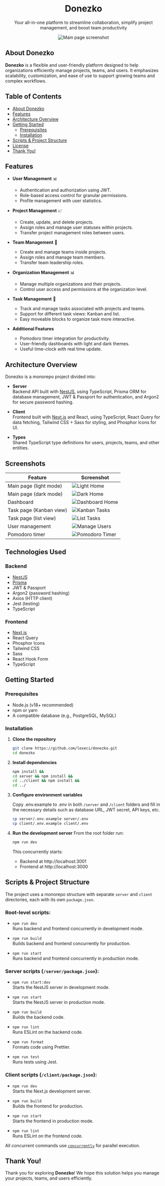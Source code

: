 <h1 align="center">Donezko</h1>
<p align="center">
Your all-in-one platform to streamline collaboration, simplify project management, and boost team productivity
</p>

<p align="center">
  <img src="./interfaces/screenshot-light-home.png" alt="Main page screenshot" />
</p>

## About Donezko

**Donezko** is a flexible and user-friendly platform designed to help organizations efficiently manage projects, teams, and users. It emphasizes scalability, customization, and ease of use to support growing teams and complex workflows.

## Table of Contents

- [About Donezko](#about-donezko)
- [Features](#features)
- [Architecture Overview](#architecture-overview)
- [Getting Started](#getting-started)
  - [Prerequisites](#prerequisites)
  - [Installation](#installation)
- [Scripts & Project Structure](#scripts--project-structure)
- [License](#license)
- [Thank You!](#thank-you)

## Features

- **User Management** 📊

  - Authentication and authorization using JWT.
  - Role-based access control for granular permissions.
  - Profile management with user statistics.

- **Project Management** 📈

  - Create, update, and delete projects.
  - Assign roles and manage user statuses within projects.
  - Transfer project management roles between users.

- **Team Management** 📝

  - Create and manage teams inside projects.
  - Assign roles and manage team members.
  - Transfer team leadership roles.

- **Organization Management** 📊

  - Manage multiple organizations and their projects.
  - Control user access and permissions at the organization level.

- **Task Management** 📝

  - Track and manage tasks associated with projects and teams.
  - Support for different task views: Kanban and list.
  - Easy moveable blocks to organize task more interactive.

- **Additional Features**

  - Pomodoro timer integration for productivity.
  - User-friendly dashboards with light and dark themes.
  - Useful time-clock with real time update.

## Architecture Overview

Donezko is a monorepo project divided into:

- **Server**  
  Backend API built with [NestJS](https://nestjs.com/), using TypeScript, Prisma ORM for database management, JWT & Passport for authentication, and Argon2 for secure password hashing.

- **Client**  
  Frontend built with [Next.js](https://nextjs.org/) and React, using TypeScript, React Query for data fetching, Tailwind CSS + Sass for styling, and Phosphor Icons for UI.

- **Types**  
  Shared TypeScript type definitions for users, projects, teams, and other entities.

## Screenshots

| Feature                 | Screenshot                                               |
| ----------------------- | -------------------------------------------------------- |
| Main page (light mode)  | ![Light Home](/interfaces/screenshot-light-home.png)     |
| Main page (dark mode)   | ![Dark Home](/interfaces/screenshot-dark-home.png)       |
| Dashboard               | ![Dashboard Home](/interfaces/screenshot-dashboard.png)  |
| Task page (Kanban view) | ![Kanban Tasks](/interfaces/screenshot-kanban-task.png)  |
| Task page (list view)   | ![List Tasks](/interfaces/screenshot-list-task.png)      |
| User management         | ![Manage Users](/interfaces/screenshot-manage-users.png) |
| Pomodoro timer          | ![Pomodoro Timer](/interfaces/screenshot-pomodoro.png)   |

## Technologies Used

### Backend

- [NestJS](https://nestjs.com/)
- [Prisma](https://www.prisma.io/)
- JWT & Passport
- Argon2 (password hashing)
- Axios (HTTP client)
- Jest (testing)
- TypeScript

### Frontend

- [Next.js](https://nextjs.org/)
- React Query
- Phosphor Icons
- Tailwind CSS
- Sass
- React Hook Form
- TypeScript

## Getting Started

### Prerequisites

- Node.js (v18+ recommended)
- npm or yarn
- A compatible database (e.g., PostgreSQL, MySQL)

### Installation

1.  **Clone the repository**

    ```bash
    git clone https://github.com/lexeci/donezko.git
    cd donezko
    ```

2.  **Install dependencies**
    ```bash
    npm install &&
    cd server && npm install &&
    cd ../client && npm install &&
    cd ../
    ```
3.  **Configure environment variables**

    Copy .env.example to .env in both `/server` and `/client` folders and fill in the necessary details such as database URL, JWT secret, API keys, etc.

    ```bash
    cp server/.env.example server/.env
    cp client/.env.example client/.env
    ```

4.  **Run the development server**
    From the root folder run:
    ```bash
    npm run dev
    ```
    This concurrently starts:
    - Backend at http://localhost:3001
    - Frontend at http://localhost:3000

## Scripts & Project Structure

The project uses a monorepo structure with separate `server` and `client` directories, each with its own `package.json`.

### Root-level scripts:

- `npm run dev`  
  Runs backend and frontend concurrently in development mode.

- `npm run build`  
  Builds backend and frontend concurrently for production.

- `npm run start`  
  Runs backend and frontend concurrently in production mode.

### Server scripts (`/server/package.json`):

- `npm run start:dev`  
  Starts the NestJS server in development mode.

- `npm run start`  
  Starts the NestJS server in production mode.

- `npm run build`  
  Builds the backend code.

- `npm run lint`  
  Runs ESLint on the backend code.

- `npm run format`  
  Formats code using Prettier.

- `npm run test`  
  Runs tests using Jest.

### Client scripts (`/client/package.json`):

- `npm run dev`  
  Starts the Next.js development server.

- `npm run build`  
  Builds the frontend for production.

- `npm run start`  
  Starts the frontend in production mode.

- `npm run lint`  
  Runs ESLint on the frontend code.

All concurrent commands use [`concurrently`](https://www.npmjs.com/package/concurrently) for parallel execution.

## Thank You!

Thank you for exploring **Donezko**! We hope this solution helps you manage your projects, teams, and users efficiently.
